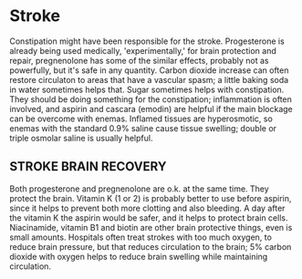 # Stroke

Constipation might have been responsible for the stroke. Progesterone is already being used medically, 'experimentally,' for brain protection and repair, pregnenolone has some of the similar effects, probably not as powerfully, but it's safe in any quantity. Carbon dioxide increase can often restore circulaton to areas that have a vascular spasm; a little baking soda in water sometimes helps that. Sugar sometimes helps with constipation. They should be doing something for the constipation; inflammation is often involved, and aspirin and cascara (emodin) are helpful if the main blockage can be overcome with enemas. Inflamed tissues are hyperosmotic, so enemas with the standard 0.9% saline cause tissue swelling; double or triple osmolar saline is usually helpful.

## STROKE BRAIN RECOVERY
Both progesterone and pregnenolone are o.k. at the same time. They protect the brain. Vitamin K (1 or 2) is probably better to use before aspirin, since it helps to prevent both more clotting and also bleeding. A day after the vitamin K the aspirin would be safer, and it helps to protect brain cells. Niacinamide, vitamin B1 and biotin are other brain protective things, even is small amounts. Hospitals often treat strokes with too much oxygen, to reduce brain pressure, but that reduces circulation to the brain; 5% carbon dioxide with oxygen helps to reduce brain swelling while maintaining circulation.